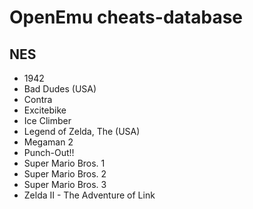 OpenEmu cheats-database
=======

 

NES
--------------------
 * 1942
 * Bad Dudes (USA)
 * Contra 
 * Excitebike
 * Ice Climber
 * Legend of Zelda, The (USA)
 * Megaman 2
 * Punch-Out!!
 * Super Mario Bros. 1
 * Super Mario Bros. 2
 * Super Mario Bros. 3
 * Zelda II - The Adventure of Link
 
 

